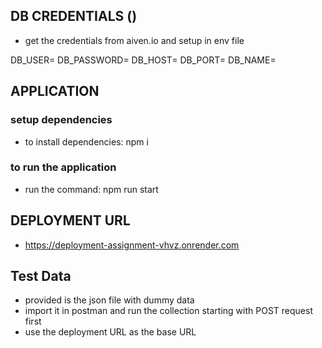 ## DB CREDENTIALS ()
- get the credentials from aiven.io and setup in env file

DB_USER=
DB_PASSWORD=
DB_HOST=
DB_PORT=
DB_NAME=

## APPLICATION
### setup dependencies
- to install dependencies: npm i

### to run the application
- run the command: npm run start

## DEPLOYMENT URL
- https://deployment-assignment-vhvz.onrender.com

## Test Data
- provided is the json file with dummy data
- import it in postman and run the collection starting with POST request first
- use the deployment URL as the base URL

